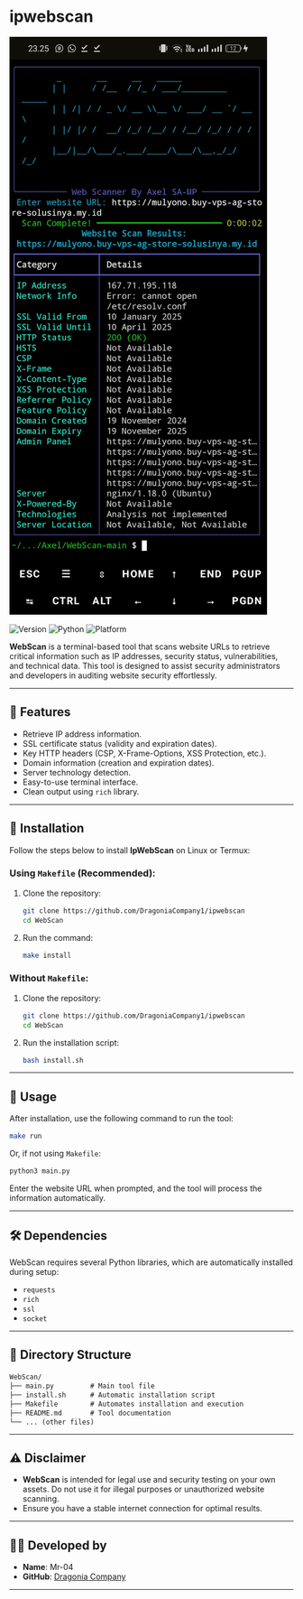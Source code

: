 
# ipwebscan

![ipwebscan Banner](Banner.jpg)

![Version](https://img.shields.io/badge/version-1.0(Beta)-brightgreen)
![Python](https://img.shields.io/badge/python-3.7+-blue)
![Platform](https://img.shields.io/badge/platform-linux%20%7C%20termux-lightgrey)

**WebScan** is a terminal-based tool that scans website URLs to retrieve critical information such as IP addresses, security status, vulnerabilities, and technical data. This tool is designed to assist security administrators and developers in auditing website security effortlessly.

---

## 🎯 Features
- Retrieve IP address information.
- SSL certificate status (validity and expiration dates).
- Key HTTP headers (CSP, X-Frame-Options, XSS Protection, etc.).
- Domain information (creation and expiration dates).
- Server technology detection.
- Easy-to-use terminal interface.
- Clean output using `rich` library.

---

## 🚀 Installation

Follow the steps below to install **IpWebScan** on Linux or Termux:

### **Using `Makefile` (Recommended):**
1. Clone the repository:
   ```bash
   git clone https://github.com/DragoniaCompany1/ipwebscan
   cd WebScan
   ```
2. Run the command:
   ```bash
   make install
   ```

### **Without `Makefile`:**
1. Clone the repository:
   ```bash
   git clone https://github.com/DragoniaCompany1/ipwebscan
   cd WebScan
   ```
2. Run the installation script:
   ```bash
   bash install.sh
   ```

---

## 🔧 Usage
After installation, use the following command to run the tool:

```bash
make run
```

Or, if not using `Makefile`:

```bash
python3 main.py
```

Enter the website URL when prompted, and the tool will process the information automatically.

---

## 🛠 Dependencies
WebScan requires several Python libraries, which are automatically installed during setup:
- `requests`
- `rich`
- `ssl`
- `socket`

---

## 📂 Directory Structure
```
WebScan/
├── main.py         # Main tool file
├── install.sh      # Automatic installation script
├── Makefile        # Automates installation and execution
├── README.md       # Tool documentation
└── ... (other files)
```

---

## ⚠️ Disclaimer
- **WebScan** is intended for legal use and security testing on your own assets. Do not use it for illegal purposes or unauthorized website scanning.
- Ensure you have a stable internet connection for optimal results.

---

## 🧑‍💻 Developed by
- **Name**: Mr-04
- **GitHub**: [Dragonia Company](https://github.com/DragoniaCompany1)

---
